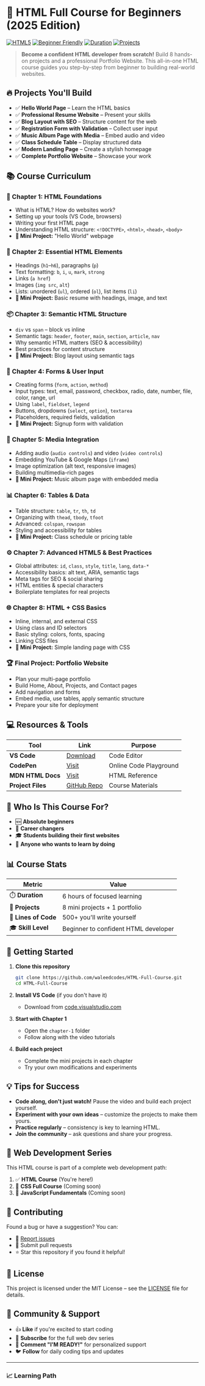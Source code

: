 # 🚀 HTML Full Course for Beginners (2025 Edition)

[![HTML5](https://img.shields.io/badge/HTML5-E34F26?style=for-the-badge&logo=html5&logoColor=white)](https://developer.mozilla.org/en-US/docs/Web/HTML)
[![Beginner Friendly](https://img.shields.io/badge/Level-Beginner-green?style=for-the-badge)](https://github.com/waleedcodes/HTML-Full-Course)
[![Duration](https://img.shields.io/badge/Duration-6%20Hours-blue?style=for-the-badge)](https://github.com/waleedcodes/HTML-Full-Course)
[![Projects](https://img.shields.io/badge/Projects-8%2B1%20Portfolio-orange?style=for-the-badge)](https://github.com/waleedcodes/HTML-Full-Course)

> **Become a confident HTML developer from scratch!** Build 8 hands-on projects and a professional Portfolio Website. This all-in-one HTML course guides you step-by-step from beginner to building real-world websites.

## 🔥 Projects You'll Build

- ✅ **Hello World Page** – Learn the HTML basics
- ✅ **Professional Resume Website** – Present your skills
- ✅ **Blog Layout with SEO** – Structure content for the web
- ✅ **Registration Form with Validation** – Collect user input
- ✅ **Music Album Page with Media** – Embed audio and video
- ✅ **Class Schedule Table** – Display structured data
- ✅ **Modern Landing Page** – Create a stylish homepage
- ✅ **Complete Portfolio Website** – Showcase your work

## 📚 Course Curriculum

### 🏁 Chapter 1: HTML Foundations

- What is HTML? How do websites work?
- Setting up your tools (VS Code, browsers)
- Writing your first HTML page
- Understanding HTML structure: `<!DOCTYPE>`, `<html>`, `<head>`, `<body>`
- **🔨 Mini Project:** "Hello World" webpage

### 🧱 Chapter 2: Essential HTML Elements

- Headings (`h1`–`h6`), paragraphs (`p`)
- Text formatting: `b`, `i`, `u`, `mark`, `strong`
- Links (`a href`)
- Images (`img src`, `alt`)
- Lists: unordered (`ul`), ordered (`ol`), list items (`li`)
- **🔨 Mini Project:** Basic resume with headings, image, and text

### 📦 Chapter 3: Semantic HTML Structure

- `div` vs `span` – block vs inline
- Semantic tags: `header`, `footer`, `main`, `section`, `article`, `nav`
- Why semantic HTML matters (SEO & accessibility)
- Best practices for content structure
- **🔨 Mini Project:** Blog layout using semantic tags

### 🧩 Chapter 4: Forms & User Input

- Creating forms (`form`, `action`, `method`)
- Input types: text, email, password, checkbox, radio, date, number, file, color, range, url
- Using `label`, `fieldset`, `legend`
- Buttons, dropdowns (`select`, `option`), `textarea`
- Placeholders, required fields, validation
- **🔨 Mini Project:** Signup form with validation

### 🎨 Chapter 5: Media Integration

- Adding audio (`audio controls`) and video (`video controls`)
- Embedding YouTube & Google Maps (`iframe`)
- Image optimization (alt text, responsive images)
- Building multimedia-rich pages
- **🔨 Mini Project:** Music album page with embedded media

### 📊 Chapter 6: Tables & Data

- Table structure: `table`, `tr`, `th`, `td`
- Organizing with `thead`, `tbody`, `tfoot`
- Advanced: `colspan`, `rowspan`
- Styling and accessibility for tables
- **🔨 Mini Project:** Class schedule or pricing table

### ⚙️ Chapter 7: Advanced HTML5 & Best Practices

- Global attributes: `id`, `class`, `style`, `title`, `lang`, `data-*`
- Accessibility basics: alt text, ARIA, semantic tags
- Meta tags for SEO & social sharing
- HTML entities & special characters
- Boilerplate templates for real projects

### 🌐 Chapter 8: HTML + CSS Basics

- Inline, internal, and external CSS
- Using class and ID selectors
- Basic styling: colors, fonts, spacing
- Linking CSS files
- **🔨 Mini Project:** Simple landing page with CSS

### 🏆 Final Project: Portfolio Website

- Plan your multi-page portfolio
- Build Home, About, Projects, and Contact pages
- Add navigation and forms
- Embed media, use tables, apply semantic structure
- Prepare your site for deployment

## 💻 Resources & Tools

| Tool              | Link                                                           | Purpose                |
| ----------------- | -------------------------------------------------------------- | ---------------------- |
| **VS Code**       | [Download](https://code.visualstudio.com)                      | Code Editor            |
| **CodePen**       | [Visit](https://codepen.io)                                    | Online Code Playground |
| **MDN HTML Docs** | [Visit](https://developer.mozilla.org/en-US/docs/Web/HTML)     | HTML Reference         |
| **Project Files** | [GitHub Repo](https://github.com/waleedcodes/HTML-Full-Course) | Course Materials       |

## 🎯 Who Is This Course For?

- 🆕 **Absolute beginners**
- 🔄 **Career changers**
- 🎓 **Students building their first websites**
- 🚀 **Anyone who wants to learn by doing**

## 📊 Course Stats

| Metric               | Value                                |
| -------------------- | ------------------------------------ |
| ⏱️ **Duration**      | 6 hours of focused learning          |
| 📁 **Projects**      | 8 mini projects + 1 portfolio        |
| 📝 **Lines of Code** | 500+ you'll write yourself           |
| 🎓 **Skill Level**   | Beginner to confident HTML developer |

## 🚀 Getting Started

1. **Clone this repository**

   ```bash
   git clone https://github.com/waleedcodes/HTML-Full-Course.git
   cd HTML-Full-Course
   ```

2. **Install VS Code** (if you don't have it)

   - Download from [code.visualstudio.com](https://code.visualstudio.com)

3. **Start with Chapter 1**

   - Open the `chapter-1` folder
   - Follow along with the video tutorials

4. **Build each project**
   - Complete the mini projects in each chapter
   - Try your own modifications and experiments

## 💡 Tips for Success

- **Code along, don't just watch!** Pause the video and build each project yourself.
- **Experiment with your own ideas** – customize the projects to make them yours.
- **Practice regularly** – consistency is key to learning HTML.
- **Join the community** – ask questions and share your progress.

## 🔔 Web Development Series

This HTML course is part of a complete web development path:

1. ✅ **HTML Course** (You're here!)
2. 🔄 **CSS Full Course** (Coming soon)
3. 🔄 **JavaScript Fundamentals** (Coming soon)

## 🤝 Contributing

Found a bug or have a suggestion? You can:

- 🐛 [Report issues](https://github.com/waleedcodes/HTML-Full-Course/issues)
- 🔀 Submit pull requests
- ⭐ Star this repository if you found it helpful!

## 📝 License

This project is licensed under the MIT License – see the [LICENSE](LICENSE) file for details.

## 💬 Community & Support

- 👍 **Like** if you're excited to start coding
- 🔔 **Subscribe** for the full web dev series
- 💬 **Comment "I'M READY!"** for personalized support
- 🐦 **Follow** for daily coding tips and updates

---

### 📈 Learning Path
